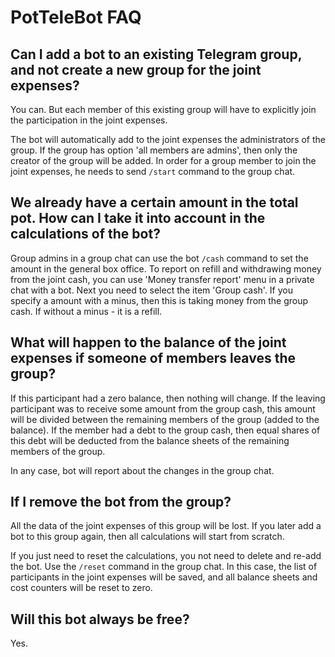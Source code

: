 # PotTeleBot FAQ

## Can I add a bot to an existing Telegram group, and not create a new group for the joint expenses?

You can. But each member of this existing group will have to explicitly join the participation in the joint expenses.

The bot will automatically add to the joint expenses the administrators of the group. If the group has option 'all members are admins', then only the creator of the group will be added. In order for a group member to join the joint expenses, he needs to send `/start` command to the group chat.

## We already have a certain amount in the total pot. How can I take it into account in the calculations of the bot?

Group admins in a group chat can use the bot `/cash` command to set the amount in the general box office. To report on refill and withdrawing money from the joint cash, you can use 'Money transfer report' menu in a private chat with a bot. Next you need to select the item 'Group cash'. If you specify a amount with a minus, then this is taking money from the group cash. If without a minus - it is a refill.

## What will happen to the balance of the joint expenses if someone of members leaves the group?

If this participant had a zero balance, then nothing will change. If the leaving participant was to receive some amount from the group cash, this amount will be divided between the remaining members of the group (added to the balance). If the member had a debt to the group cash, then equal shares of this debt will be deducted from the balance sheets of the remaining members of the group.

In any case, bot will report about the changes in the group chat.

## If I remove the bot from the group?

All the data of the joint expenses of this group will be lost. If you later add a bot to this group again, then all calculations will start from scratch.

If you just need to reset the calculations, you not need to delete and re-add the bot. Use the `/reset` command in the group chat. In this case, the list of participants in the joint expenses will be saved, and all balance sheets and cost counters will be reset to zero.

## Will this bot always be free?

Yes.
